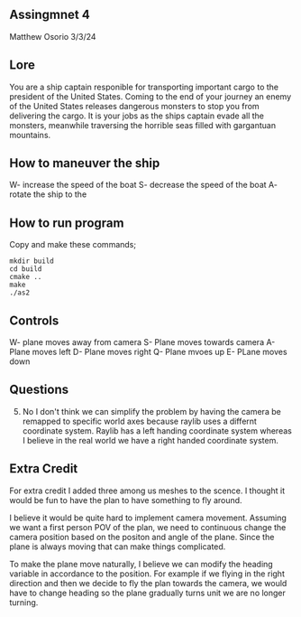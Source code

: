 ## Assingmnet 4
Matthew Osorio
3/3/24

## Lore
You are a ship captain responible for transporting important cargo to the president of the United States. Coming to the end of your journey an enemy of the United States releases dangerous monsters to stop you from delivering the cargo. It is your jobs as the ships captain evade all the monsters, meanwhile traversing the horrible seas filled with gargantuan mountains.


## How to maneuver the ship
  W- increase the speed of the boat
  S- decrease the speed of the boat
  A- rotate the ship to the
## How to run program
Copy and make these commands;

```
mkdir build
cd build
cmake ..
make
./as2
```
## Controls
  W- plane moves away from camera
  S- Plane moves towards camera
  A- Plane moves left
  D- Plane moves right
  Q- Plane mvoes up
  E- PLane moves down
## Questions
5) No I don't think we can simplify the problem by having the camera be remapped to specific world axes because raylib uses a differnt coordinate system. Raylib has a left handing coordinate system whereas I believe in the real world we have a right handed coordinate system.

## Extra Credit
For extra credit I added three among us meshes to the scence. I thought it would be fun to have the plan to have something to fly around.

I believe it would be quite hard to implement camera movement. Assuming we want a first person POV of the plan, we need to continuous change the camera position based on the positon and angle of the plane. Since the plane is always moving that can make things complicated.

To make the plane move naturally, I believe we can modify the heading variable in accordance to the position. For example if we flying in the right direction and then we decide to fly the plan towards the camera, we would have to change heading so the plane gradually turns unit we are no longer turning.
